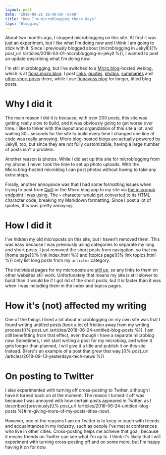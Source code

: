 ```yaml
---
layout: post
date: '2018-09-25 18:40:00 -0700'
title: "How I'm microblogging these days"
tags: 'Blogging'
---
```

About two months ago, I stopped microblogging on this site. At first it was just an experiment, but I like what I'm doing now and I think I am going to stick with it. Since I previously blogged about [microblogging in Jekyll]({% post_url /articles/2018-04-01-microblogging-in-jekyll %}), I wanted to post an update describing what I'm doing now.

I'm still microblogging, but I've switched to a [Micro.blog](https://micro.blog/)-hosted weblog, which is at [fiona.micro.blog](http://fiona.micro.blog/). I post [links](http://fiona.micro.blog/2018/09/21/in-which-a.html), [quotes](https://fiona.micro.blog/2018/08/27/as-they-say.html), [photos](http://fiona.micro.blog/2018/09/02/when-the-strange.html), [summaries](https://fiona.micro.blog/2018/08/19/how-should-managers.html) and [other short posts](http://fiona.micro.blog/2018/09/20/my-data-structures.html) there, while I use [fionavoss.blog](http://fionavoss.blog) for longer, titled blog posts.

# Why I did it

The main reason I did it is because, with over 200 posts, this site was getting really slow to build, and it was obviously going to get worse over time. I like to tinker with the layout and organization of this site a lot, and waiting 30+ seconds for the site to build every time I changed one line of code was really annoying. Micro.blog-hosted blogs are actually powered by Jekyll, too, but since they are not fully customizable, having a large number of posts isn't a problem.

Another reason is photos. While I did set up this site for microblogging from my phone, I never took the time to set up photo uploads. With the Micro.blog-hosted microblog I can post photos without having to take any extra steps.

Finally, another annoyance was that I had some formatting issues when trying to post from [Quill](https://quill.p3k.io/) or the Micro.blog app to my site via [the micropub endpoint I was using](https://github.com/voxpelli/webpage-micropub-to-github). The `>` character would get converted to its HTML character code, breaking my Markdown formatting. Since I post a lot of quotes, this was pretty annoying.

# How I did it

I've hidden my old microposts on this site, but I haven't removed them. This was easy because I was previously using categories to separate my long and short posts. I just removed the short posts from navigation, so that my [home page]({% link index.html %}) and [topics page]({% link topics.html %}) only list long posts from my `articles` category.

The individual pages for my microposts are [still up](/2018/05/16/2380), so any links to them on other websites still work. Unfortunately that means my site is still slower to build than it would be if I got rid of the short posts, but it is faster than it was when I was including them in the index and topics pages.

# How it's (not) affected my writing

One of the things I liked a lot about microblogging on my own site was that I found writing untitled posts [took a lot of friction away from my writing process]({% post_url /articles/2018-06-24-untitled-blog-posts %}). I am still benefitting from that effect, even though I have a separate microblog now. Sometimes, I will start writing a post for my microblog, and when it gets longer than planned, I will give it a title and publish it on this site instead. [Here's an example of a post that grew that way.]({% post_url /articles/2018-09-13-yesterdays-tech-news %})

# On posting to Twitter

I also experimented with turning off cross-posting to Twitter, although I have it turned back on at the moment. The reason I turned it off was because I was annoyed with how certain posts appeared in Twitter, as I described [previously]({% post_url /articles/2018-06-24-untitled-blog-posts %}#im-giving-more-of-my-posts-titles-now).

However, one of the reasons I am on Twitter is to keep in touch with friends and acquaintances in my industry, such as people I've met at conferences who live in other cities. Cross-posting helps me achieve that goal, because it means friends on Twitter can see what I'm up to. I think it's likely that I will experiment with turning cross-posting off and on some more, but I'm happy having it on for now.
